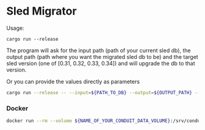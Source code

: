 # Sled Migrator

Usage:
```
cargo run --release
```

The program will ask for the input path (path of your current sled db), the
output path (path where you want the migrated sled db to be) and the target
sled version (one of [0.31, 0.32, 0.33, 0.34]) and will upgrade the db to that
version.

Or you can provide the values directly as parameters
```bash
cargo run --release -- --input=${PATH_TO_DB} --output=${OUTPUT_PATH} --target=0.34
```

### Docker

```bash
docker run --rm --volume ${NAME_OF_YOUR_CONDUIT_DATA_VOLUME}:/srv/conduit/.local/share/conduit matrixconduit/sled-migrator:latest /srv/conduit/sled-migrator --input=/srv/conduit/.local/share/conduit/${DOMAIN_NAME} --output=/srv/conduit/.local/share/conduit/${DOMAIN_NAME} --target=0.34
```
